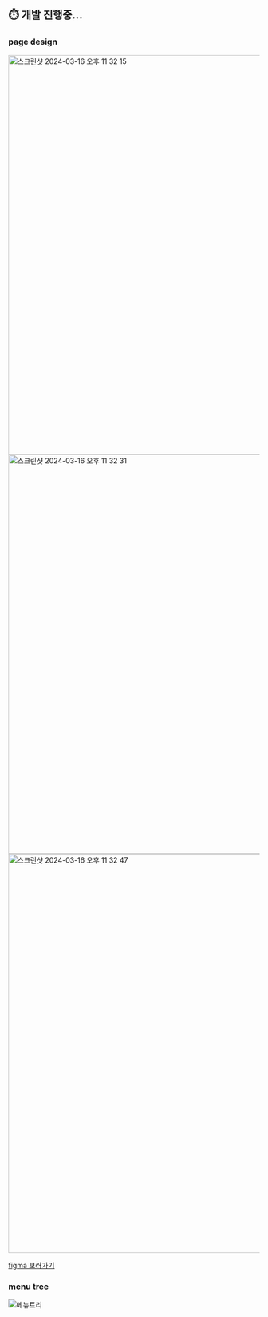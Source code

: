 ## ⏱️ 개발 진행중...
### page design
<img width="800" alt="스크린샷 2024-03-16 오후 11 32 15" src="https://github.com/KNU-HAEDAL-Website/frontend/assets/77830408/791ac5dd-d8f1-4bc0-83b7-60aa40b76179">
<img width="800" alt="스크린샷 2024-03-16 오후 11 32 31" src="https://github.com/KNU-HAEDAL-Website/frontend/assets/77830408/0b7a0d15-ebfb-4d82-8279-1132c9de0803">
<img width="800" alt="스크린샷 2024-03-16 오후 11 32 47" src="https://github.com/KNU-HAEDAL-Website/frontend/assets/77830408/d1adc804-fad5-4ea5-a192-1196f7fd8010">

[figma 보러가기](https://www.figma.com/file/a55KrVswEk0hy84JeEN2HX/%ED%95%B4%EB%8B%AC-%EC%9B%B9%ED%8E%98%EC%9D%B4%EC%A7%80-%EB%94%94%EC%9E%90%EC%9D%B8(%EA%B3%B5%EA%B0%9C%EC%9A%A9)?type=design&node-id=5:1038&mode=design&t=X99bLlPD2AkA0SHI-1)

### menu tree
![메뉴트리](https://github.com/KNU-HAEDAL-Website/frontend/assets/77830408/11586cc9-0b9c-4fa5-96bd-87e244f71574)
